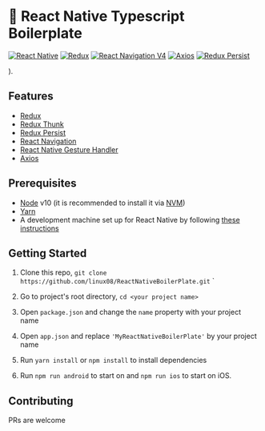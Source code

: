 # 🚀 React Native Typescript Boilerplate

[![React Native](https://img.shields.io/badge/React%20Native-v0.60.5-blue.svg)](https://facebook.github.io/react-native/)
[![Redux](https://img.shields.io/badge/Redux-v4.0.4-blue.svg)](https://redux.js.org/)
[![React Navigation V4](https://img.shields.io/badge/React%20Navigation-v3.11-blue.svg)](https://reactnavigation.org/)
[![Axios](https://img.shields.io/badge/Axios-v0.19.0-blue.svg)](https://github.com/axios/axios)
[![Redux Persist](https://img.shields.io/badge/Redux%20Persist-v5.10.0-blue.svg)](https://github.com/rt2zz/redux-persist)

).

## Features

- [Redux](http://redux.js.org/)
- [Redux Thunk](https://github.com/reduxjs/redux-thunk)
- [Redux Persist](https://github.com/rt2zz/redux-persist/)
- [React Navigation](https://reactnavigation.org/)
- [React Native Gesture Handler](https://github.com/kmagiera/react-native-gesture-handler)
- [Axios](https://github.com/axios/axios)

## Prerequisites

- [Node](https://nodejs.org) v10 (it is recommended to install it via [NVM](https://github.com/creationix/nvm))
- [Yarn](https://yarnpkg.com/)
- A development machine set up for React Native by following [these instructions](https://facebook.github.io/react-native/docs/getting-started.html)

## Getting Started

1. Clone this repo, `git clone https://github.com/linux08/ReactNativeBoilerPlate.git` <your project name>`
2. Go to project's root directory, `cd <your project name>`
3. Open `package.json` and change the `name` property with your project name
4. Open `app.json` and replace `'MyReactNativeBoilerPlate'` by your project name

5. Run `yarn install` or `npm install` to install dependencies

6. Run `npm run android` to start on and `npm run ios` to start on iOS.

## Contributing

PRs are welcome
